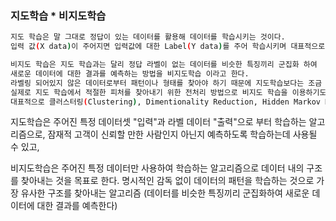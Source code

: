 ### 지도학습 * 비지도학습
```bash
지도 학습은 말 그대로 정답이 있는 데이터를 활용해 데이터를 학습시키는 것이다.
입력 값(X data)이 주어지면 입력값에 대한 Label(Y data)를 주어 학습시키며 대표적으로 분류, 회귀 문제가 있다.
```

```bash
비지도 학습은 지도 학습과는 달리 정답 라벨이 없는 데이터를 비슷한 특징끼리 군집화 하여
새로운 데이터에 대한 결과를 예측하는 방법을 비지도학습 이라고 한다.
라벨링 되어있지 않은 데이터로부터 패턴이나 형태를 찾아야 하기 때문에 지도학습보다는 조금 더 난이도가 있다고 할 수 있다.
실제로 지도 학습에서 적절한 피처를 찾아내기 위한 전처리 방법으로 비지도 학습을 이용하기도 한다.
대표적으로 클러스터링(Clustering), Dimentionality Reduction, Hidden Markov Model이 있다.
```
지도학습은 주어진 특정 데이터셋 "입력"과 라벨 데이터 "출력"으로 부터 학습하는 알고리즘으로,
잠재적 고객이 신뢰할 만한 사람인지 아닌지 예측하도록 학습하는데 사용될 수 있고,

비지도학습은 주어진 특정 데이터만 사용하여 학습하는 알고리즘으로 데이터 내의 구조를 찾아내는 것을 목표로 한다.
명시적인 감독 없이 데이터의 패턴을 학습하는 것으로 가장 유사한 구조를 찾아내는 알고리즘 (데이터를 비슷한 특징끼리 군집화하여 새로운 데이터에 대한 결과를 예측한다)
